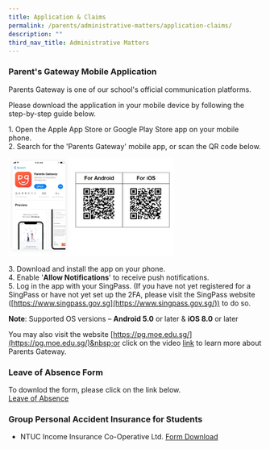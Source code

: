 ```yaml
---
title: Application & Claims
permalink: /parents/administrative-matters/application-claims/
description: ""
third_nav_title: Administrative Matters
---
```

### **Parent's Gateway Mobile Application**

Parents Gateway is one of our school's official communication platforms.

Please download the application in your mobile device by following the step-by-step guide below.

1\. Open the Apple App Store or Google Play Store app on your mobile phone.<br>
2\. Search for the 'Parents Gateway' mobile app, or scan the QR code below.

<img src="/images/PG.jpg" style="width:65%">

3\. Download and install the app on your phone.<br>
4\. Enable '**Allow Notifications**' to receive push notifications.<br>
5\. Log in the app with your SingPass. (If you have not yet registered for a SingPass or have not yet set up the 2FA, please visit the SingPass website ([https://www.singpass.gov.sg](https://www.singpass.gov.sg/)) to do so.

**Note**: Supported OS versions –&nbsp;**Android 5.0**&nbsp;or later &amp;&nbsp;**iOS 8.0**&nbsp;or later

You may also visit the website&nbsp;[https://pg.moe.edu.sg/](https://pg.moe.edu.sg/)&nbsp;or click on the video&nbsp;[link](https://www.youtube.com/watch?v=EKpiTM5axNA)&nbsp;to learn more about Parents Gateway.<br>

### **Leave of Absence Form**
To downlod the form, please click on the link below.<br>
[Leave of Absence](https://form.gov.sg/60ff8bf95f725c0011dd6188)


### **Group Personal Accident Insurance for Students**
* NTUC Income Insurance Co-Operative Ltd.
[Form Download](/files/Application%20Forms/Insurance%20Product%20Fact%20Sheet%20Year%202023.pdf)



##